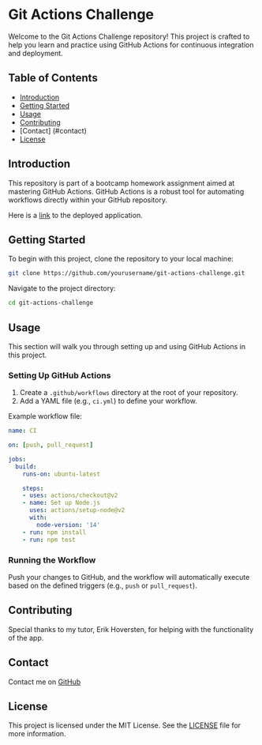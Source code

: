 # Git Actions Challenge

Welcome to the Git Actions Challenge repository! This project is crafted to help you learn and practice using GitHub Actions for continuous integration and deployment.

## Table of Contents

- [Introduction](#introduction)
- [Getting Started](#getting-started)
- [Usage](#usage)
- [Contributing](#contributing)
- [Contact] (#contact)
- [License](#license)

## Introduction

This repository is part of a bootcamp homework assignment aimed at mastering GitHub Actions. GitHub Actions is a robust tool for automating workflows directly within your GitHub repository.

Here is a [link](https://github-actions-challenge-vsfx.onrender.com) to the deployed application.

## Getting Started

To begin with this project, clone the repository to your local machine:

```bash
git clone https://github.com/yourusername/git-actions-challenge.git
```

Navigate to the project directory:

```bash
cd git-actions-challenge
```

## Usage

This section will walk you through setting up and using GitHub Actions in this project.

### Setting Up GitHub Actions

1. Create a `.github/workflows` directory at the root of your repository.
2. Add a YAML file (e.g., `ci.yml`) to define your workflow.

Example workflow file:

```yaml
name: CI

on: [push, pull_request]

jobs:
  build:
    runs-on: ubuntu-latest

    steps:
    - uses: actions/checkout@v2
    - name: Set up Node.js
      uses: actions/setup-node@v2
      with:
        node-version: '14'
    - run: npm install
    - run: npm test
```

### Running the Workflow

Push your changes to GitHub, and the workflow will automatically execute based on the defined triggers (e.g., `push` or `pull_request`).

## Contributing

Special thanks to my tutor, Erik Hoversten, for helping with the functionality of the app.

## Contact

Contact me on [GitHub](https://github.com/mcaiati2)

## License

This project is licensed under the MIT License. See the [LICENSE](LICENSE) file for more information.